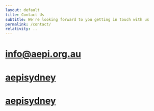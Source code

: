 ```yaml
---
layout: default
title: Contact Us
subtitle: We're looking forward to you getting in touch with us
permalink: /contact/
relativity: ..
---
```


<h1>
    <a href="mailto:info@aepi.org.au" class="social-link email-link"><i class="fas fa-envelope-square"></i> info@aepi.org.au</a>
</h1>
<h1>
    <a href="https://www.facebook.com/aepisydney" class="social-link facebook-link" target="_blank"><i class="fab fa-facebook-square" ></i> aepisydney</a>
</h1>
<h1>
    <a href="https://www.instagram.com/aepisydney" class="social-link instagram-link" target="_blank"><i class="fab fa-instagram"></i> aepisydney</a>
</h1>